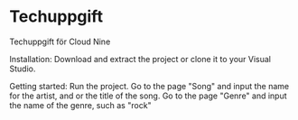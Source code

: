 # Techuppgift
Techuppgift för Cloud Nine

Installation:
Download and extract the project or clone it to your Visual Studio.

Getting started:
Run the project.
Go to the page "Song" and input the name for the artist, and or the title of the song.
Go to the page "Genre" and input the name of the genre, such as "rock"

